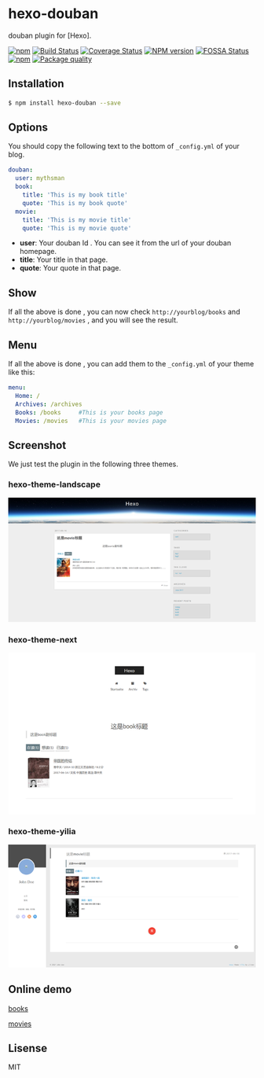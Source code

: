 # hexo-douban

douban plugin for [Hexo].

[![npm](https://img.shields.io/npm/v/npm.svg)]()
[![Build Status](https://travis-ci.org/mythsman/hexo-douban.svg?branch=master)](https://travis-ci.org/mythsman/hexo-douban)
[![Coverage Status](https://coveralls.io/repos/github/mythsman/hexo-douban/badge.svg?branch=master)](https://coveralls.io/github/mythsman/hexo-douban?branch=master)
[![NPM version](https://badge.fury.io/js/hexo-douban.svg)](https://www.npmjs.com/package/hexo-douban)
[![FOSSA Status](https://app.fossa.io/api/projects/git%2Bhttps%3A%2F%2Fgithub.com%2Fmythsman%2Fhexo-douban.svg?type=shield)](https://app.fossa.io/projects/git%2Bhttps%3A%2F%2Fgithub.com%2Fmythsman%2Fhexo-douban?ref=badge_shield)
[![npm](https://img.shields.io/npm/dt/hexo-douban.svg)](https://www.npmjs.com/package/hexo-douban)
[![Package quality](http://packagequality.com/shield/hexo-douban.svg)](http://packagequality.com/#?package=hexo-douban)

## Installation

``` bash
$ npm install hexo-douban --save
```

## Options

You should copy the following text to the bottom of  `_config.yml` of your blog.

``` yaml
douban:
  user: mythsman
  book:
    title: 'This is my book title'
    quote: 'This is my book quote'
  movie:
    title: 'This is my movie title'
    quote: 'This is my movie quote'
```

- **user**: Your douban Id . You can see it from the url of your douban homepage.
- **title**: Your title in that page.
- **quote**: Your quote in that page.

## Show
If all the above is done , you can now check `http://yourblog/books` and `http://yourblog/movies` , and you will see the result.

## Menu
If all the above is done , you can add them to the `_config.yml` of your theme like this:
```yaml
menu:
  Home: /
  Archives: /archives
  Books: /books     #This is your books page
  Movies: /movies   #This is your movies page
```

## Screenshot
We just test the plugin in the following three themes.

### hexo-theme-landscape
![landscape](screenshot/landscape.png)

### hexo-theme-next
![next](screenshot/next.png)

### hexo-theme-yilia
![yilia](screenshot/yilia.png)

## Online demo

[books](https://blog.mythsman.com/books?from=hexo-douban)

[movies](https://blog.mythsman.com/movies?from=hexo-douban)

## Lisense
MIT
